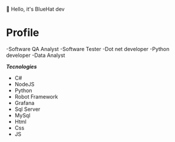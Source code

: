 👋 Hello, it's BlueHat dev

# Profile
-Software QA Analyst
-Software Tester
-Dot net developer
-Python developer
-Data Analyst

***Tecnologies***
- C#
- NodeJS
- Python
- Robot Framework
- Grafana
- Sql Server
- MySql
- Html
- Css
- JS


<!---
bluehat8/bluehat8 is a ✨ special ✨ repository because its `README.md` (this file) appears on your GitHub profile.
You can click the Preview link to take a look at your changes.
--->
